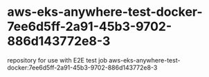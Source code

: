 # aws-eks-anywhere-test-docker-7ee6d5ff-2a91-45b3-9702-886d143772e8-3
repository for use with E2E test job aws-eks-anywhere-test-docker:7ee6d5ff-2a91-45b3-9702-886d143772e8-3

